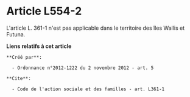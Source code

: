 # Article L554-2

L'article L. 361-1 n'est pas applicable dans le territoire des îles Wallis et Futuna.

**Liens relatifs à cet article**

	**Créé par**:

	  - Ordonnance n°2012-1222 du 2 novembre 2012 - art. 5

	**Cite**:

	  - Code de l'action sociale et des familles - art. L361-1
